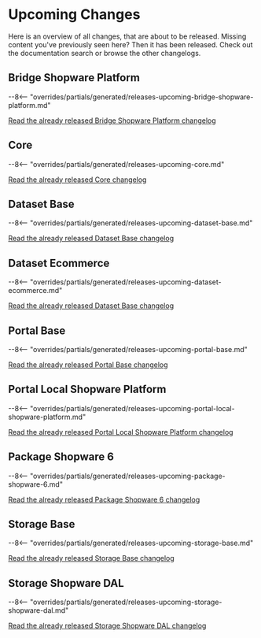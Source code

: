 # Upcoming Changes

Here is an overview of all changes, that are about to be released.
Missing content you've previously seen here? Then it has been released.
Check out the documentation search or browse the other changelogs.


## Bridge Shopware Platform

--8<-- "overrides/partials/generated/releases-upcoming-bridge-shopware-platform.md"

[Read the already released Bridge Shopware Platform changelog](./changelog-bridge-shopware-platform.md)


## Core

--8<-- "overrides/partials/generated/releases-upcoming-core.md"

[Read the already released Core changelog](./changelog-core.md)


## Dataset Base

--8<-- "overrides/partials/generated/releases-upcoming-dataset-base.md"

[Read the already released Dataset Base changelog](./changelog-dataset-base.md)


## Dataset Ecommerce

--8<-- "overrides/partials/generated/releases-upcoming-dataset-ecommerce.md"

[Read the already released Dataset Base changelog](./changelog-dataset-ecommerce.md)


## Portal Base

--8<-- "overrides/partials/generated/releases-upcoming-portal-base.md"

[Read the already released Portal Base changelog](./changelog-portal-base.md)


## Portal Local Shopware Platform

--8<-- "overrides/partials/generated/releases-upcoming-portal-local-shopware-platform.md"

[Read the already released Portal Local Shopware Platform changelog](./changelog-portal-local-shopware-platform.md)


## Package Shopware 6

--8<-- "overrides/partials/generated/releases-upcoming-package-shopware-6.md"

[Read the already released Package Shopware 6 changelog](./changelog-package-shopware-6.md)


## Storage Base

--8<-- "overrides/partials/generated/releases-upcoming-storage-base.md"

[Read the already released Storage Base changelog](./changelog-storage-base.md)


## Storage Shopware DAL

--8<-- "overrides/partials/generated/releases-upcoming-storage-shopware-dal.md"

[Read the already released Storage Shopware DAL changelog](./changelog-storage-shopware-dal.md)
